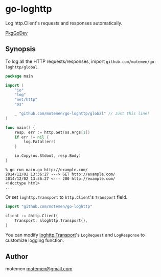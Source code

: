 go-loghttp
==========

Log http.Client's requests and responses automatically.

[PkgGoDev](https://pkg.go.dev/github.com/motemen/go-loghttp)

## Synopsis

To log all the HTTP requests/responses, import `github.com/motemen/go-loghttp/global`.

```go
package main

import (
	"io"
	"log"
	"net/http"
	"os"

	_ "github.com/motemen/go-loghttp/global" // Just this line!
)

func main() {
	resp, err := http.Get(os.Args[1])
	if err != nil {
		log.Fatal(err)
	}

	io.Copy(os.Stdout, resp.Body)
}
```

```
% go run main.go http://example.com/
2014/12/02 13:36:27 ---> GET http://example.com/
2014/12/02 13:36:27 <--- 200 http://example.com/
<!doctype html>
...
```

Or set `loghttp.Transport` to `http.Client`'s `Transport` field.

```go
import "github.com/motemen/go-loghttp"

client := &http.Client{
	Transport: &loghttp.Transport{},
}
```

You can modify [loghttp.Transport](http://godoc.org/github.com/motemen/go-loghttp#Transport)'s `LogRequest` and `LogResponse` to customize logging function.

## Author

motemen <motemen@gmail.com>
